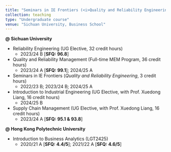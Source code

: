 ```yaml
---
title: "Seminars in IE Frontiers (<i>Quality and Reliability Engineering</i>)"
collection: teaching
type: "Undergraduate course"
venue: "Sichuan University, Business School"
---
```


<b>@ Sichuan University</b>
<ul>
  <li>Reliability Engineering (UG Elective, 32 credit hours) 
  <ul>
    <li>2023/24 B [<b>SFQ: 96.8</b>]</li>
  </ul></li>
  <li>Quality and Reliability Management (Full-time MEM Program, 36 credit hours)
  <ul>
    <li>2023/24 A [<b>SFQ: 99.1</b>]; 2024/25 A</li>
  </ul></li>
  <li>Seminars in IE Frontiers (<i>Quality and Reliability Engineering</i>, 3 credit hours)
  <ul>
    <li>2022/23 B; 2023/24 B; 2024/25 A</li>
  </ul></li>
  <li>Introduction to Industrial Engineering (UG Elective, with Prof. Xuedong Liang, 16 credit hours)
  <ul>
    <li>2024/25 B</li>
  </ul></li>
  <li>Supply Chain Management (UG Elective, with Prof. Xuedong Liang, 16 credit hours)
  <ul>
    <li>2023/24 A [<b>SFQ: 95.1 & 93.8</b>]</li>
  </ul></li>
</ul>

<b>@ Hong Kong Polytechnic University</b>
<ul>
  <li>Introduction to Business Analytics (LGT2425) 
  <ul>
    <li>2020/21 A [<b>SFQ: 4.4/5</b>]; 2021/22 A [<b>SFQ: 4.6/5</b>]</li>
  </ul></li>
</ul>

